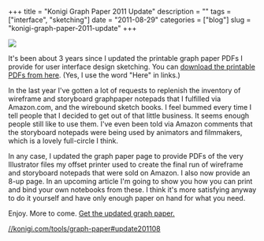 +++
title = "Konigi Graph Paper 2011 Update"
description = ""
tags = ["interface", "sketching"]
date = "2011-08-29"
categories = ["blog"]
slug = "konigi-graph-paper-2011-update"
+++



  <div class="notebook-screenshot"><a href="../tools/graph-paper.html#update201108"><img src="/media/bluga/wt4e5c09bd645b0_large.jpg"/></a></div><p>It's been about 3 years since I updated the printable graph paper PDFs I provide for user interface design sketching. You can <a href="../tools/graph-paper.html">download the printable PDFs from here</a>. (Yes, I use the word &quot;Here&quot; in links.)</p>

<p>In the last year I've gotten a lot of requests to replenish the inventory of wireframe and storyboard graphpaper notepads that I fulfilled via Amazon.com, and the wirebound sketch books. I feel bummed every time I tell people that I decided to get out of that little business. It seems enough people still like to use them. I've even been told via Amazon comments that the storyboard notepads were being used by animators and filmmakers, which is a lovely full-circle I think.</p>

<p>In any case, I updated the graph paper page to provide PDFs of the very Illustrator files my offset printer used to create the final run of wireframe and storyboard notepads that were sold on Amazon. I also now provide an 8-up page. In an upcoming article I'm going to show you how you can print and bind your own notebooks from these. I think it's more satisfying anyway to do it yourself and have only enough paper on hand for what you need.</p>

<p>Enjoy. More to come. <a href="../tools/graph-paper.html">Get the updated graph paper.</a></p>

    
  <a href="../tools/graph-paper.html#update201108">//konigi.com/tools/graph-paper#update201108</a>
